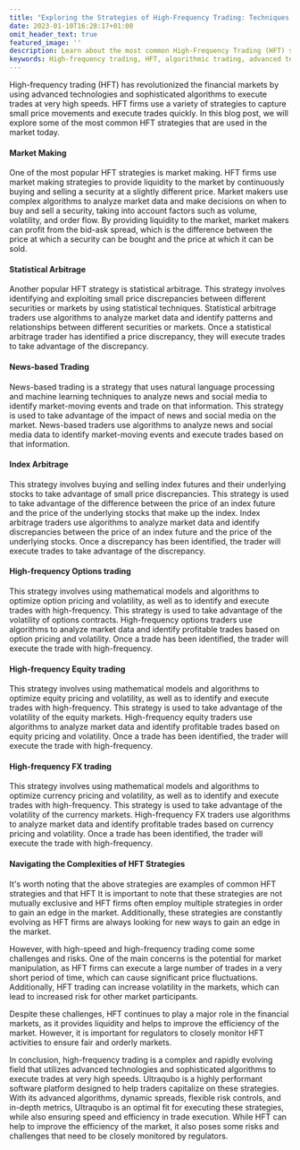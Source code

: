 ```yaml
---
title: "Exploring the Strategies of High-Frequency Trading: Techniques for Capturing Small Price Movements"
date: 2023-01-10T16:28:17+01:00
omit_header_text: true
featured_image: ''
description: Learn about the most common High-Frequency Trading (HFT) strategies used in the financial markets, including market making, statistical arbitrage, news-based trading, index arbitrage, high-frequency options trading, high-frequency equity trading, and high-frequency FX trading. Understand how HFT firms use advanced technologies and sophisticated algorithms to capture small price movements and execute trades quickly.
keywords: High-frequency trading, HFT, algorithmic trading, advanced technologies, sophisticated algorithms, market making, statistical arbitrage, news-based trading, index arbitrage, high-frequency options trading, high-frequency equity trading, high-frequency FX trading, HFT strategies, liquidity, bid-ask spread, natural language processing, machine learning, mathematical models, option pricing, volatility, equity pricing, currency pricing, market-moving events, profitable trades, execution speed
---
```


High-frequency trading (HFT) has revolutionized the financial markets by using advanced technologies and sophisticated algorithms to execute trades at very high speeds. HFT firms use a variety of strategies to capture small price movements and execute trades quickly. In this blog post, we will explore some of the most common HFT strategies that are used in the market today.

#### Market Making
One of the most popular HFT strategies is market making. HFT firms use market making strategies to provide liquidity to the market by continuously buying and selling a security at a slightly different price. Market makers use complex algorithms to analyze market data and make decisions on when to buy and sell a security, taking into account factors such as volume, volatility, and order flow. By providing liquidity to the market, market makers can profit from the bid-ask spread, which is the difference between the price at which a security can be bought and the price at which it can be sold.

#### Statistical Arbitrage
Another popular HFT strategy is statistical arbitrage. This strategy involves identifying and exploiting small price discrepancies between different securities or markets by using statistical techniques. Statistical arbitrage traders use algorithms to analyze market data and identify patterns and relationships between different securities or markets. Once a statistical arbitrage trader has identified a price discrepancy, they will execute trades to take advantage of the discrepancy.

#### News-based Trading
News-based trading is a strategy that uses natural language processing and machine learning techniques to analyze news and social media to identify market-moving events and trade on that information. This strategy is used to take advantage of the impact of news and social media on the market. News-based traders use algorithms to analyze news and social media data to identify market-moving events and execute trades based on that information.

#### Index Arbitrage
This strategy involves buying and selling index futures and their underlying stocks to take advantage of small price discrepancies. This strategy is used to take advantage of the difference between the price of an index future and the price of the underlying stocks that make up the index. Index arbitrage traders use algorithms to analyze market data and identify discrepancies between the price of an index future and the price of the underlying stocks. Once a discrepancy has been identified, the trader will execute trades to take advantage of the discrepancy.

#### High-frequency Options trading
This strategy involves using mathematical models and algorithms to optimize option pricing and volatility, as well as to identify and execute trades with high-frequency. This strategy is used to take advantage of the volatility of options contracts. High-frequency options traders use algorithms to analyze market data and identify profitable trades based on option pricing and volatility. Once a trade has been identified, the trader will execute the trade with high-frequency.

#### High-frequency Equity trading
This strategy involves using mathematical models and algorithms to optimize equity pricing and volatility, as well as to identify and execute trades with high-frequency. This strategy is used to take advantage of the volatility of the equity markets. High-frequency equity traders use algorithms to analyze market data and identify profitable trades based on equity pricing and volatility. Once a trade has been identified, the trader will execute the trade with high-frequency.

#### High-frequency FX trading
This strategy involves using mathematical models and algorithms to optimize currency pricing and volatility, as well as to identify and execute trades with high-frequency. This strategy is used to take advantage of the volatility of the currency markets. High-frequency FX traders use algorithms to analyze market data and identify profitable trades based on currency pricing and volatility. Once a trade has been identified, the trader will execute the trade with high-frequency.

#### Navigating the Complexities of HFT Strategies
It's worth noting that the above strategies are examples of common HFT strategies and that HFT It is important to note that these strategies are not mutually exclusive and HFT firms often employ multiple strategies in order to gain an edge in the market. Additionally, these strategies are constantly evolving as HFT firms are always looking for new ways to gain an edge in the market.

However, with high-speed and high-frequency trading come some challenges and risks. One of the main concerns is the potential for market manipulation, as HFT firms can execute a large number of trades in a very short period of time, which can cause significant price fluctuations. Additionally, HFT trading can increase volatility in the markets, which can lead to increased risk for other market participants.

Despite these challenges, HFT continues to play a major role in the financial markets, as it provides liquidity and helps to improve the efficiency of the market. However, it is important for regulators to closely monitor HFT activities to ensure fair and orderly markets.

In conclusion, high-frequency trading is a complex and rapidly evolving field that utilizes advanced technologies and sophisticated algorithms to execute trades at very high speeds. Ultraqubo is a highly performant software platform designed to help traders capitalize on these strategies. With its advanced algorithms, dynamic spreads, flexible risk controls, and in-depth metrics, Ultraqubo is an optimal fit for executing these strategies, while also ensuring speed and efficiency in trade execution. While HFT can help to improve the efficiency of the market, it also poses some risks and challenges that need to be closely monitored by regulators.